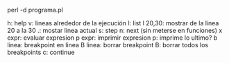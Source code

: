 perl -d programa.pl


h: help
v: lineas alrededor de la ejecución
l: list
l 20,30: mostrar de la linea 20 a la 30
.: mostar linea actual
s: step
n: next (sin meterse en funciones)
x expr: evaluar expresion
p expr: imprimir expresion
p: imprime lo ultimo?
b linea: breakpoint en linea
B linea: borrar breakpoint
B: borrar todos los breakpoints
c: continue
